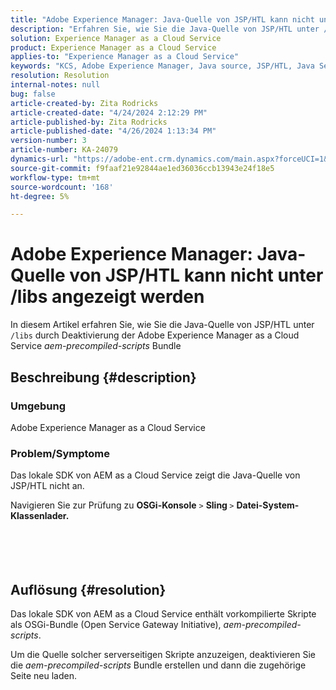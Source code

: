 ```yaml
---
title: "Adobe Experience Manager: Java-Quelle von JSP/HTL kann nicht unter /libs angezeigt werden"
description: "Erfahren Sie, wie Sie die Java-Quelle von JSP/HTL unter /lib anzeigen können, indem Sie das AEM-Precompiled-scripts-Bundle des AEM as a Cloud Service deaktivieren."
solution: Experience Manager as a Cloud Service
product: Experience Manager as a Cloud Service
applies-to: "Experience Manager as a Cloud Service"
keywords: "KCS, Adobe Experience Manager, Java source, JSP/HTL, Java Server Pages, AEMaaCS"
resolution: Resolution
internal-notes: null
bug: false
article-created-by: Zita Rodricks
article-created-date: "4/24/2024 2:12:29 PM"
article-published-by: Zita Rodricks
article-published-date: "4/26/2024 1:13:34 PM"
version-number: 3
article-number: KA-24079
dynamics-url: "https://adobe-ent.crm.dynamics.com/main.aspx?forceUCI=1&pagetype=entityrecord&etn=knowledgearticle&id=75ab3aac-4402-ef11-a1fe-6045bd0065b6"
source-git-commit: f9faaf21e92844ae1ed36036ccb13943e24f18e5
workflow-type: tm+mt
source-wordcount: '168'
ht-degree: 5%

---
```


# Adobe Experience Manager: Java-Quelle von JSP/HTL kann nicht unter /libs angezeigt werden


In diesem Artikel erfahren Sie, wie Sie die Java-Quelle von JSP/HTL unter `/libs` durch Deaktivierung der Adobe Experience Manager as a Cloud Service *aem-precompiled-scripts* Bundle

## Beschreibung {#description}


### Umgebung

Adobe Experience Manager as a Cloud Service



### Problem/Symptome

Das lokale SDK von AEM as a Cloud Service zeigt die Java-Quelle von JSP/HTL nicht an.

Navigieren Sie zur Prüfung zu <b>OSGi-Konsole</b> `>`  <b>Sling </b>`>` <b> Datei-System-Klassenlader.</b>
<br><br> <br><br> 

## Auflösung {#resolution}


Das lokale SDK von AEM as a Cloud Service enthält vorkompilierte Skripte als OSGi-Bundle (Open Service Gateway Initiative), *aem-precompiled-scripts*.

Um die Quelle solcher serverseitigen Skripte anzuzeigen, deaktivieren Sie die *aem-precompiled-scripts* Bundle erstellen und dann die zugehörige Seite neu laden.
